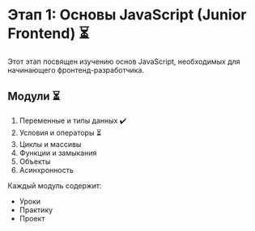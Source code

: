 # Этап 1: Основы JavaScript (Junior Frontend) ⏳

Этот этап посвящен изучению основ JavaScript, необходимых для начинающего фронтенд-разработчика.

## Модули ⏳
1. Переменные и типы данных ✔️
2. Условия и операторы ⏳
3. Циклы и массивы
4. Функции и замыкания
5. Объекты
6. Асинхронность

Каждый модуль содержит:
- Уроки
- Практику
- Проект
